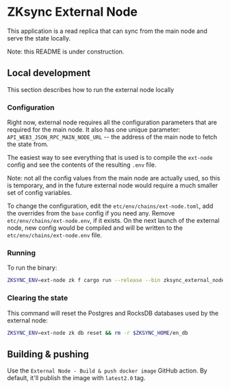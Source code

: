 # ZKsync External Node

This application is a read replica that can sync from the main node and serve the state locally.

Note: this README is under construction.

## Local development

This section describes how to run the external node locally

### Configuration

Right now, external node requires all the configuration parameters that are required for the main node. It also has one
unique parameter: `API_WEB3_JSON_RPC_MAIN_NODE_URL` -- the address of the main node to fetch the state from.

The easiest way to see everything that is used is to compile the `ext-node` config and see the contents of the resulting
`.env` file.

Note: not all the config values from the main node are actually used, so this is temporary, and in the future external
node would require a much smaller set of config variables.

To change the configuration, edit the `etc/env/chains/ext-node.toml`, add the overrides from the `base` config if you
need any. Remove `etc/env/chains/ext-node.env`, if it exists. On the next launch of the external node, new config would
be compiled and will be written to the `etc/env/chains/ext-node.env` file.

### Running

To run the binary:

```sh
ZKSYNC_ENV=ext-node zk f cargo run --release --bin zksync_external_node
```

### Clearing the state

This command will reset the Postgres and RocksDB databases used by the external node:

```sh
ZKSYNC_ENV=ext-node zk db reset && rm -r $ZKSYNC_HOME/en_db
```

## Building & pushing

Use the `External Node - Build & push docker image` GitHub action. By default, it'll publish the image with `latest2.0`
tag.
